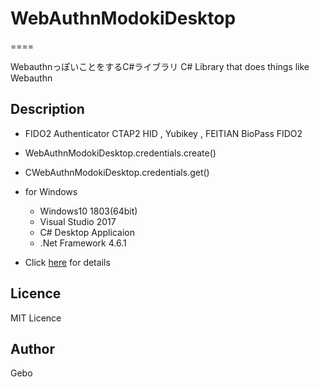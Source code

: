 # WebAuthnModokiDesktop
====

WebauthnっぽいことをするC#ライブラリ
C# Library that does things like Webauthn

## Description
- FIDO2 Authenticator CTAP2 HID , Yubikey , FEITIAN BioPass FIDO2
- WebAuthnModokiDesktop.credentials.create()
- CWebAuthnModokiDesktop.credentials.get()

- for Windows
  - Windows10 1803(64bit)
  - Visual Studio 2017
  - C# Desktop Applicaion
  - .Net Framework 4.6.1

- Click [here](https://qiita.com/gebo/items/f6d3024f7e164ac0a195) for details
  
## Licence
MIT Licence

## Author
Gebo
